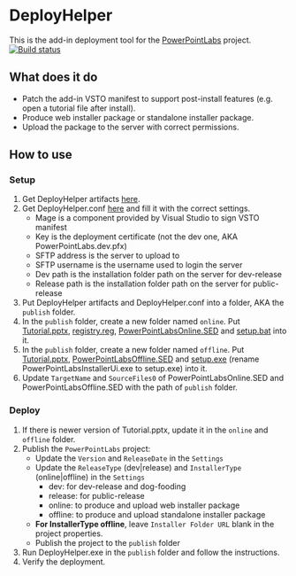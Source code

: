 # DeployHelper

This is the add-in deployment tool for the [PowerPointLabs](https://github.com/PowerPointLabs/PowerPointLabs) project.  
[![Build status](https://img.shields.io/appveyor/ci/kai33/deployhelper/master.svg)](https://ci.appveyor.com/project/kai33/deployhelper)

## What does it do
- Patch the add-in VSTO manifest to support post-install features (e.g. open a tutorial file after install).
- Produce web installer package or standalone installer package. 
- Upload the package to the server with correct permissions.

## How to use

### Setup
1. Get DeployHelper artifacts [here](https://ci.appveyor.com/project/kai33/deployhelper/build/artifacts).
2. Get DeployHelper.conf [here](https://raw.githubusercontent.com/PowerPointLabs/DeployHelper/master/DeployHelper/DeployHelper/DeployHelper.conf) and fill it with the correct settings.  
   - Mage is a component provided by Visual Studio to sign VSTO manifest
   - Key is the deployment certificate (not the dev one, AKA PowerPointLabs.dev.pfx)
   - SFTP address is the server to upload to
   - SFTP username is the username used to login the server
   - Dev path is the installation folder path on the server for dev-release
   - Release path is the installation folder path on the server for public-release
3. Put DeployHelper artifacts and DeployHelper.conf into a folder, AKA the `publish` folder.
4. In the `publish` folder, create a new folder named `online`. Put [Tutorial.pptx](https://github.com/PowerPointLabs/PowerPointLabs/blob/master/doc/Tutorial.pptx?raw=true), [registry.reg](https://drive.google.com/file/d/0B3iNRZXkTzDTTnZ5am9jWFpvQkU/view?usp=sharing), [PowerPointLabsOnline.SED](https://drive.google.com/file/d/0B3iNRZXkTzDTa21ZcjBEZXBkUWs/view?usp=sharing) and [setup.bat](https://drive.google.com/file/d/0B3iNRZXkTzDTNkhZVjVyVTVVSTQ/view?usp=sharing) into it.
5. In the `publish` folder, create a new folder named `offline`. Put [Tutorial.pptx](https://github.com/PowerPointLabs/PowerPointLabs/blob/master/doc/Tutorial.pptx?raw=true), [PowerPointLabsOffline.SED](https://drive.google.com/file/d/0B3iNRZXkTzDTb0dadzVKN09ENzA/view?usp=sharing) and [setup.exe](https://ci.appveyor.com/project/kai33/powerpointlabs-installer/build/artifacts) (rename PowerPointLabsInstallerUi.exe to setup.exe) into it.
6. Update `TargetName` and `SourceFiles0` of PowerPointLabsOnline.SED and PowerPointLabsOffline.SED with the path of `publish` folder.

### Deploy
1. If there is newer version of Tutorial.pptx, update it in the `online` and `offline` folder.
2. Publish the `PowerPointLabs` project:
   - Update the `Version` and `ReleaseDate` in the `Settings`
   - Update the `ReleaseType` (dev|release) and `InstallerType` (online|offline) in the `Settings`
     - dev: for dev-release and dog-fooding
     - release: for public-release
     - online: to produce and upload web installer package
     - offline: to produce and upload standalone installer package
   - **For InstallerType offline**, leave `Installer Folder URL` blank in the project properties.
   - Publish the project to the `publish` folder
3. Run DeployHelper.exe in the `publish` folder and follow the instructions.
4. Verify the deployment.
